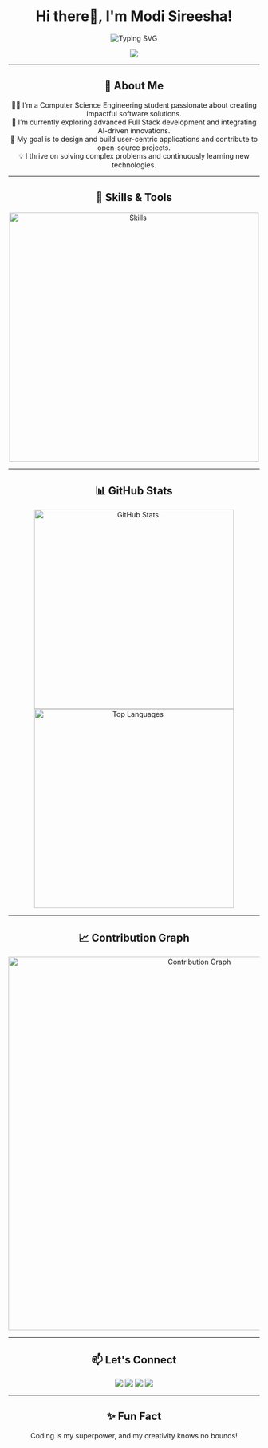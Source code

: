 <h1 align="center"> Hi there👋, I'm Modi Sireesha!</h1>

<p align="center">
  <img src="https://readme-typing-svg.herokuapp.com?color=%23A445B2&size=28&center=true&vCenter=true&width=600&lines=Full+Stack+Developer;AI+Enthusiast;Prompt+Engineer;Open+Source+Contributor" alt="Typing SVG">
</p>

<p align="center">
  <a href="https://modisireesha-portfolio.vercel.app/" target="_blank"><img src="https://img.shields.io/badge/About Me-Visit%20Here-green?style=for-the-badge&logo=portfolio"></a>
</p>

---

<h2 align="center">🌟 About Me </h2>

<p align="center">
  👩‍💻 I’m a Computer Science Engineering student passionate about creating impactful software solutions.<br>
  🌱 I’m currently exploring advanced Full Stack development and integrating AI-driven innovations.<br>
  🎯 My goal is to design and build user-centric applications and contribute to open-source projects.<br>
  💡 I thrive on solving complex problems and continuously learning new technologies.
</p>

---

<h2 align="center">🚀 Skills & Tools</h2>

<div align="center">
  <img src="https://skillicons.dev/icons?i=html,css,js,ts,angular,nodejs,java,python,spring,mysql,mongodb,sqlite,aws,postman&perline=7" alt="Skills" width="500">
</div>

---

<h2 align="center">📊 GitHub Stats</h2>

<div align="center">
  <img src="https://github-readme-stats.vercel.app/api?username=sireesha0904&show_icons=true&theme=radical&hide_title=true" alt="GitHub Stats" width="400">
  <img src="https://github-readme-stats.vercel.app/api/top-langs/?username=sireesha0904&layout=compact&theme=radical" alt="Top Languages" width="400">
</div>

---

<h2 align="center">📈 Contribution Graph</h2>

<div align="center">
  <img src="https://github-readme-activity-graph.vercel.app/graph?username=sireesha0904&theme=radical&bg_color=0D1117&color=A445B2&line=FF5733&point=FFFFFF" alt="Contribution Graph" width="750">
</div>

---

<h2 align="center">📫 Let's Connect</h2>

<p align="center">
  <a href="https://twitter.com/_sireeshamodi_" target="_blank"><img src="https://img.shields.io/badge/Twitter-@_sireeshamodi_-1DA1F2?style=for-the-badge&logo=twitter"></a>
  <a href="https://instagram.com/sireesha_modi" target="_blank"><img src="https://img.shields.io/badge/Instagram-@sireesha_modi-E4405F?style=for-the-badge&logo=instagram"></a>
  <a href="mailto:modisireesha09@gmail.com"><img src="https://img.shields.io/badge/Email-modisireesha09%40gmail.com-red?style=for-the-badge&logo=gmail"></a>
  <a href="https://www.linkedin.com/in/modi-sireesha-63ba47279/" target="_blank"><img src="https://img.shields.io/badge/LinkedIn-Connect-blue?style=for-the-badge&logo=linkedin"></a>
</p>

---

<h2 align="center">✨ Fun Fact</h2>

<p align="center">
  Coding is my superpower, and my creativity knows no bounds!
</p>
